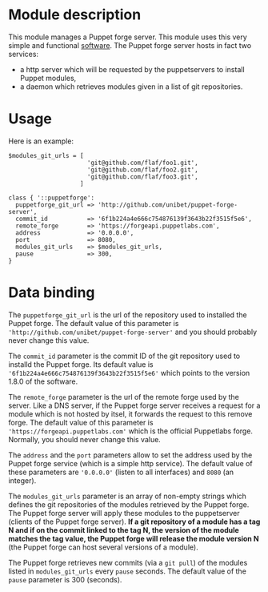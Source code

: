 # Module description

This module manages a Puppet forge server.
This module uses this very simple and functional
[software](https://github.com/unibet/puppet-forge-server).
The Puppet forge server hosts in fact two services:
- a http server which will be requested by the puppetservers to
install Puppet modules,
- a daemon which retrieves modules given in a list of git repositories.


# Usage

Here is an example:

```puppet
$modules_git_urls = [
                      'git@github.com/flaf/foo1.git',
                      'git@github.com/flaf/foo2.git',
                      'git@github.com/flaf/foo3.git',
                    ]

class { '::puppetforge':
  puppetforge_git_url => 'http://github.com/unibet/puppet-forge-server',
  commit_id           => '6f1b224a4e666c754876139f3643b22f3515f5e6',
  remote_forge        => 'https://forgeapi.puppetlabs.com',
  address             => '0.0.0.0',
  port                => 8080,
  modules_git_urls    => $modules_git_urls,
  pause               => 300,
}
```


# Data binding

The `puppetforge_git_url` is the url of the repository used to
installed the Puppet forge. The default value of this
parameter is `'http://github.com/unibet/puppet-forge-server'`
and you should probably never change this value.

The `commit_id` parameter is the commit ID of the
git repository used to installd the Puppet forge.
Its default value is `'6f1b224a4e666c754876139f3643b22f3515f5e6'`
which points to the version 1.8.0 of the software.

The `remote_forge` parameter is the url of the remote forge
used by the server. Like a DNS server, if the Puppet forge
server receives a request for a module which is not hosted
by itsel, it forwards the request to this remove forge. The
default value of this parameter is
`'https://forgeapi.puppetlabs.com'` which is the official
Puppetlabs forge. Normally, you should never change this
value.

The `address` and the `port` parameters allow to set the
address used by the Puppet forge service (which is a simple
http service). The default value of these parameters are
`'0.0.0.0'` (listen to all interfaces) and `8080` (an
integer).

The `modules_git_urls` parameter is an array of non-empty strings
which defines the git repositories of the modules retrieved
by the Puppet forge. The Puppet forge server will apply
these modules to the puppetserver (clients of the Puppet
forge server). **If a git repository of a module has a tag N
and if on the commit linked to the tag N, the version of the
module matches the tag value, the Puppet forge will release
the module version N** (the Puppet forge can host several
versions of a module).

The Puppet forge retrieves new commits (via a `git pull`)
of the modules listed in `modules_git_urls` every `pause` seconds.
The default value of the `pause` parameter is 300 (seconds).


